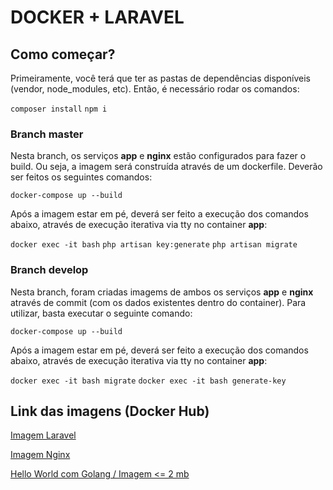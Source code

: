 # DOCKER + LARAVEL

## Como começar?

Primeiramente, você terá que ter as pastas de dependências disponíveis (vendor, node_modules, etc). Então, é necessário rodar os comandos:

```composer install```
```npm i```

### Branch master

Nesta branch, os serviços **app** e **nginx** estão configurados para fazer o build. Ou seja, a imagem será construída através de um dockerfile. Deverão ser feitos os seguintes comandos:

```docker-compose up --build```

Após a imagem estar em pé, deverá ser feito a execução dos comandos abaixo, através de execução iterativa via tty no container **app**:

```docker exec -it bash```
```php artisan key:generate```
```php artisan migrate```

### Branch develop

Nesta branch, foram criadas imagems de ambos os serviços **app** e **nginx** através de commit (com os dados existentes dentro do container). Para utilizar, basta executar o seguinte comando:

```docker-compose up --build```

Após a imagem estar em pé, deverá ser feito a execução dos comandos abaixo, através de execução iterativa via tty no container **app**:

```docker exec -it bash migrate```
```docker exec -it bash generate-key```

## Link das imagens (Docker Hub)

[Imagem Laravel](https://hub.docker.com/layers/yurireis/microservices/laravel/images/sha256-b574c0cbd685df8f7060fe17c812d6b0c79b437633f14e7d57aa0b060f5ec94a?context=repo)

[Imagem Nginx](https://hub.docker.com/layers/yurireis/microservices/nginx/images/sha256-8357f751e71eb1a75a83124524bb7080d2a5fe684d257840ecc575b5c7123192?context=repo)

[Hello World com Golang / Imagem <= 2 mb](https://hub.docker.com/layers/yurireis/codeeducation/latest/images/sha256-cc235fca4df565ab6d2d8df5c6309ec156cb9df1a52e66883f74146043c139a4?context=repo)
